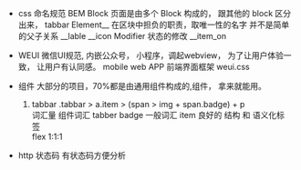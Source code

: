 - css 命名规范 BEM
  Block
    页面是由多个 Block 构成的， 跟其他的 block 区分出来， tabbar 
    Element__
    在区块中担负的职责，取唯一性的名字
      并不是简单的父子关系
      __lable
      __icon
    Modifier 
     状态的修改
     __item_on

- WEUI
  微信UI规范, 内嵌公众号， 小程序，调起webview， 为了让用户体验一致， 让用户有认同感。
  mobile web APP
  前端界面框架 weui.css
- 组件
  大部分的项目，70%都是由通用组件构成的,组件， 拿来就能用。
  1. tabbar 
  .tabbar > a.item > (span > img + span.badge) + p  
    词汇量 组件词汇 tabber badge 一般词汇  item
    良好的 结构 和 语义化标签  
    flex 1:1:1



- http 状态码
  有状态码方便分析